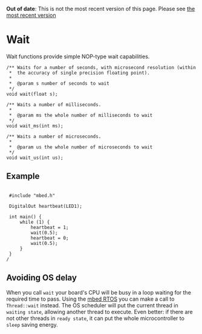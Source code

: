 <span class="warnings">**Out of date**: This is not the most recent version of this page. Please see [the most recent version](https://os.mbed.com/docs/latest/reference/wait.html)</span>
# Wait

Wait functions provide simple NOP-type wait capabilities. 

```
/** Waits for a number of seconds, with microsecond resolution (within
 *  the accuracy of single precision floating point).
 *
 *  @param s number of seconds to wait
 */
void wait(float s);

/** Waits a number of milliseconds.
 *
 *  @param ms the whole number of milliseconds to wait
 */
void wait_ms(int ms);

/** Waits a number of microseconds.
 *
 *  @param us the whole number of microseconds to wait
 */
void wait_us(int us);
``` 

## Example

```

 #include "mbed.h"

 DigitalOut heartbeat(LED1);

 int main() {
     while (1) {
         heartbeat = 1;
         wait(0.5);
         heartbeat = 0;
         wait(0.5);
     }
 }
/
```

## Avoiding OS delay

When you call ``wait`` your board's CPU will be busy in a loop waiting for the required time to pass. Using the [mbed RTOS](rtos.md) you can make a call to ``Thread::wait`` instead. The OS scheduler will put the current thread in ``waiting state``, allowing another thread to execute. Even better: if there are not other threads in ``ready state``, it can put the whole microcontroller to ``sleep`` saving energy.
